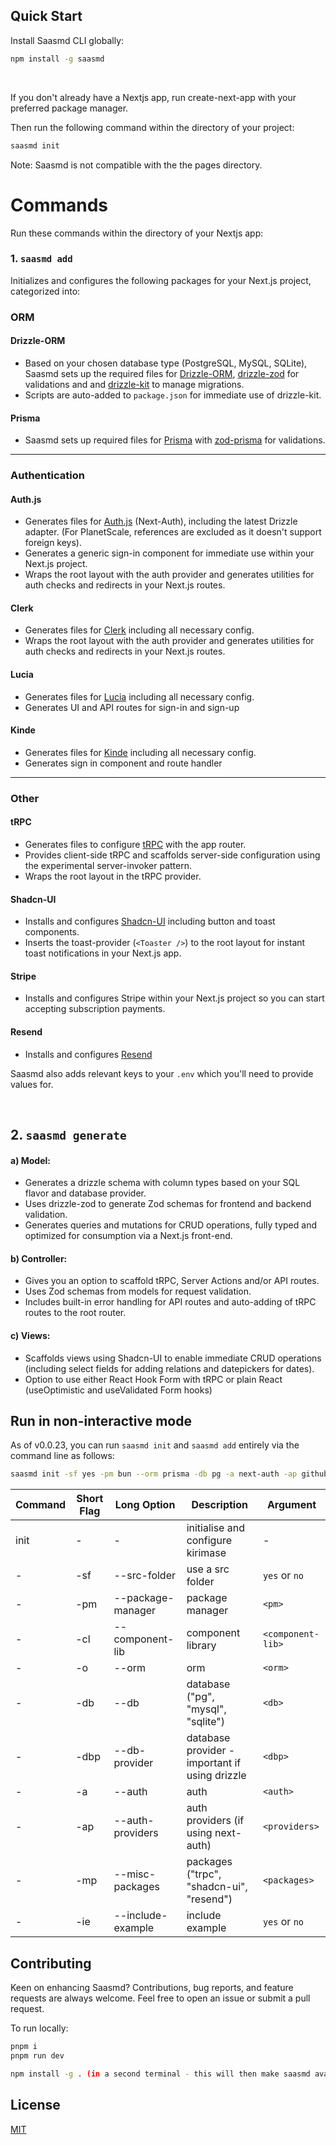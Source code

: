 ## Quick Start

Install Saasmd CLI globally:

```bash
npm install -g saasmd
```

<br />

If you don't already have a Nextjs app, run create-next-app with your preferred package manager.

Then run the following command within the directory of your project:

```bash
saasmd init
```

Note: Saasmd is not compatible with the the pages directory.

# Commands

Run these commands within the directory of your Nextjs app:

### 1. `saasmd add`

Initializes and configures the following packages for your Next.js project, categorized into:

### ORM

#### Drizzle-ORM

- Based on your chosen database type (PostgreSQL, MySQL, SQLite), Saasmd sets up the required files for [Drizzle-ORM](https://github.com/drizzle-team/drizzle-orm), [drizzle-zod](https://github.com/drizzle-team/drizzle-orm/blob/main/drizzle-zod/README.md) for validations and and [drizzle-kit](https://github.com/drizzle-team/drizzle-kit-mirror) to manage migrations.
- Scripts are auto-added to `package.json` for immediate use of drizzle-kit.

#### Prisma

- Saasmd sets up required files for [Prisma](https://github.com/prisma/prisma) with [zod-prisma](https://github.com/CarterGrimmeisen/zod-prisma) for validations.

---

### Authentication

#### Auth.js

- Generates files for [Auth.js](https://github.com/nextauthjs/next-auth) (Next-Auth), including the latest Drizzle adapter. (For PlanetScale, references are excluded as it doesn't support foreign keys).
- Generates a generic sign-in component for immediate use within your Next.js project.
- Wraps the root layout with the auth provider and generates utilities for auth checks and redirects in your Next.js routes.

#### Clerk

- Generates files for [Clerk](https://github.com/clerkinc/javascript) including all necessary config.
- Wraps the root layout with the auth provider and generates utilities for auth checks and redirects in your Next.js routes.

#### Lucia

- Generates files for [Lucia](https://github.com/lucia-auth/lucia) including all necessary config.
- Generates UI and API routes for sign-in and sign-up

#### Kinde

- Generates files for [Kinde](https://github.com/kinde-oss/kinde-auth-nextjs) including all necessary config.
- Generates sign in component and route handler

---

### Other

#### tRPC

- Generates files to configure [tRPC](https://github.com/trpc/trpc) with the app router.
- Provides client-side tRPC and scaffolds server-side configuration using the experimental server-invoker pattern.
- Wraps the root layout in the tRPC provider.

#### Shadcn-UI

- Installs and configures [Shadcn-UI](https://github.com/shadcn-ui/ui) including button and toast components.
- Inserts the toast-provider (`<Toaster />`) to the root layout for instant toast notifications in your Next.js app.

#### Stripe

- Installs and configures Stripe within your Next.js project so you can start accepting subscription payments.

#### Resend

- Installs and configures [Resend](https://resend.com/)

Saasmd also adds relevant keys to your `.env` which you'll need to provide values for.

<br />

## 2. `saasmd generate`


#### a) Model:

- Generates a drizzle schema with column types based on your SQL flavor and database provider.
- Uses drizzle-zod to generate Zod schemas for frontend and backend validation.
- Generates queries and mutations for CRUD operations, fully typed and optimized for consumption via a Next.js front-end.

#### b) Controller:

- Gives you an option to scaffold tRPC, Server Actions and/or API routes.
- Uses Zod schemas from models for request validation.
- Includes built-in error handling for API routes and auto-adding of tRPC routes to the root router.

#### c) Views:

- Scaffolds views using Shadcn-UI to enable immediate CRUD operations (including select fields for adding relations and datepickers for dates).
- Option to use either React Hook Form with tRPC or plain React (useOptimistic and useValidated Form hooks)

## Run in non-interactive mode

As of v0.0.23, you can run `saasmd init` and `saasmd add` entirely via the command line as follows:

```sh
saasmd init -sf yes -pm bun --orm prisma -db pg -a next-auth -ap github discord -mp trpc stripe resend -cl shadcn-ui -ie yes
```

| Command | Short Flag | Long Option       | Description                                    | Argument          |
| ------- | ---------- | ----------------- | ---------------------------------------------- | ----------------- |
| init    | -          | -                 | initialise and configure kirimase              | -                 |
| -       | -sf        | --src-folder      | use a src folder                               | `yes` or `no`     |
| -       | -pm        | --package-manager | package manager                                | `<pm>`            |
| -       | -cl        | --component-lib   | component library                              | `<component-lib>` |
| -       | -o         | --orm             | orm                                            | `<orm>`           |
| -       | -db        | --db              | database ("pg", "mysql", "sqlite")             | `<db>`            |
| -       | -dbp       | --db-provider     | database provider - important if using drizzle | `<dbp>`           |
| -       | -a         | --auth            | auth                                           | `<auth>`          |
| -       | -ap        | --auth-providers  | auth providers (if using next-auth)            | `<providers>`     |
| -       | -mp        | --misc-packages   | packages ("trpc", "shadcn-ui", "resend")       | `<packages>`      |
| -       | -ie        | --include-example | include example                                | `yes` or `no`     |

## Contributing

Keen on enhancing Saasmd? Contributions, bug reports, and feature requests are always welcome. Feel free to open an issue or submit a pull request.

To run locally:

```sh
pnpm i
pnpm run dev

npm install -g . (in a second terminal - this will then make saasmd available across your machine using "saasmd *command*")
```

## License

[MIT](LICENSE)
